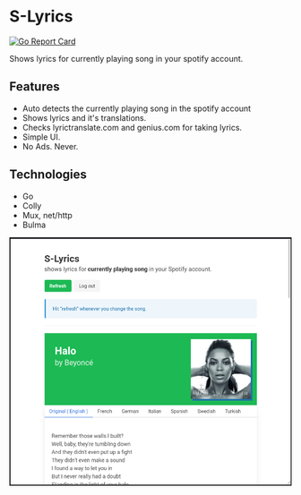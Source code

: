 # S-Lyrics

[![Go Report Card](https://goreportcard.com/badge/github.com/boratanrikulu/S-Lyrics)](https://goreportcard.com/report/github.com/boratanrikulu/S-Lyrics)

Shows lyrics for currently playing song in your spotify account.

## Features

- Auto detects the currently playing song in the spotify account
- Shows lyrics and it's translations.
- Checks lyrictranslate.com and genius.com for taking lyrics.
- Simple UI.
- No Ads. Never.

## Technologies

- Go
- Colly
- Mux, net/http
- Bulma

<p align="center">
	<img src="example.png" alt="site-example">
</p>
